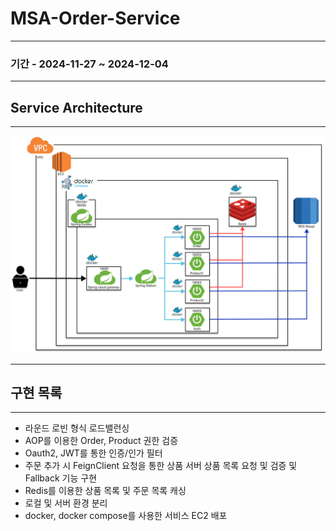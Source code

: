 # MSA-Order-Service
---
### 기간 - 2024-11-27 ~ 2024-12-04

---
## Service Architecture

--- 
![img.png](img.png)

---

## 구현 목록

---
- 라운드 로빈 형식 로드밸런싱
- AOP를 이용한 Order, Product 권한 검증
- Oauth2, JWT를 통한 인증/인가 필터
- 주문 추가 시 FeignClient 요청을 통한 상품 서버 상품 목록 요청 및 검증 및 Fallback 기능 구현
- Redis를 이용한 상품 목록 및 주문 목록 캐싱
- 로컬 및 서버 환경 분리
- docker, docker compose를 사용한 서비스 EC2 배포
